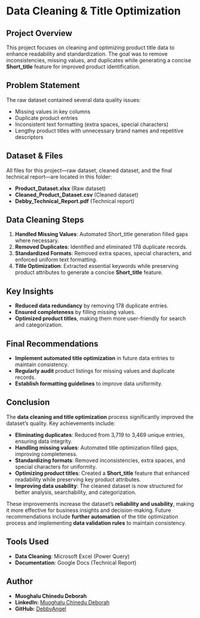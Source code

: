 # Data Cleaning & Title Optimization

## Project Overview
This project focuses on cleaning and optimizing product title data to enhance readability and standardization. The goal was to remove inconsistencies, missing values, and duplicates while generating a concise **Short_title** feature for improved product identification.

## Problem Statement
The raw dataset contained several data quality issues:
- Missing values in key columns  
- Duplicate product entries  
- Inconsistent text formatting (extra spaces, special characters)  
- Lengthy product titles with unnecessary brand names and repetitive descriptors  

## Dataset & Files
All files for this project—raw dataset, cleaned dataset, and the final technical report—are located in this folder:

- **Product_Dataset.xlsx** (Raw dataset)  
- **Cleaned_Product_Dataset.csv** (Cleaned dataset)  
- **Debby_Technical_Report.pdf** (Technical report)

## Data Cleaning Steps
1. **Handled Missing Values**: Automated Short_title generation filled gaps where necessary.  
2. **Removed Duplicates**: Identified and eliminated 178 duplicate records.  
3. **Standardized Formats**: Removed extra spaces, special characters, and enforced uniform text formatting.  
4. **Title Optimization**: Extracted essential keywords while preserving product attributes to generate a concise **Short_title** feature.

## Key Insights
- **Reduced data redundancy** by removing 178 duplicate entries.  
- **Ensured completeness** by filling missing values.  
- **Optimized product titles**, making them more user-friendly for search and categorization.

## Final Recommendations
- **Implement automated title optimization** in future data entries to maintain consistency.  
- **Regularly audit** product listings for missing values and duplicate records.  
- **Establish formatting guidelines** to improve data uniformity.

## Conclusion
The **data cleaning and title optimization** process significantly improved the dataset’s quality. Key achievements include:

- **Eliminating duplicates**: Reduced from 3,719 to 3,469 unique entries, ensuring data integrity.  
- **Handling missing values**: Automated title optimization filled gaps, improving completeness.  
- **Standardizing formats**: Removed inconsistencies, extra spaces, and special characters for uniformity.  
- **Optimizing product titles**: Created a **Short_title** feature that enhanced readability while preserving key product attributes.  
- **Improving data usability**: The cleaned dataset is now structured for better analysis, searchability, and categorization.

These improvements increase the dataset’s **reliability and usability**, making it more effective for business insights and decision-making. Future recommendations include **further automation** of the title optimization process and implementing **data validation rules** to maintain consistency.

## Tools Used
- **Data Cleaning**: Microsoft Excel (Power Query)  
- **Documentation**: Google Docs (Technical Report)

## Author
- **Muoghalu Chinedu Deborah**  
- **LinkedIn:** [Muoghalu Chinedu Deborah](https://www.linkedin.com/in/chinedu-muoghalu-321979b9)  
- **GitHub:** [DebbyAngel](https://github.com/DebbyAngel)
